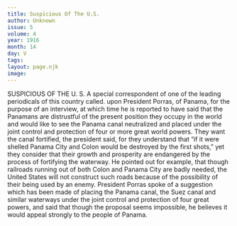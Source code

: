 ```yaml
---
title: Suspicious Of The U.S.
author: Unknown
issue: 5
volume: 4
year: 1916
month: 14
day: V
tags:
layout: page.njk
image:
---
```

SUSPICIOUS OF THE U. S.       A special correspondent of one of the leading periodicals of this country called. upon President Porras, of Panama, for the purpose of an interview, at which time he is reported to have said that the Panamans are distrustful of the present position they occupy in the world and would like to see the Panama canal neutralized and placed under the joint control and protection of four or more great world powers. They want the canal fortified, the president said, for they understand that “if it were shelled Panama City and Colon would be destroyed by the first shots,” yet they consider that their growth and prosperity are endangered by the process of fortifying the waterway. He pointed out for example, that though railroads running out of both Colon and Panama City are badly needed, the United States will not construct such roads because of the possibility of their being used by an enemy.       President Porras spoke of a suggestion which has been made of placing the Panama canal, the Suez canal and similar waterways under the joint control and protection of four great powers, and said that though the proposal seems impossible, he believes it would appeal strongly to the people of Panama. 




